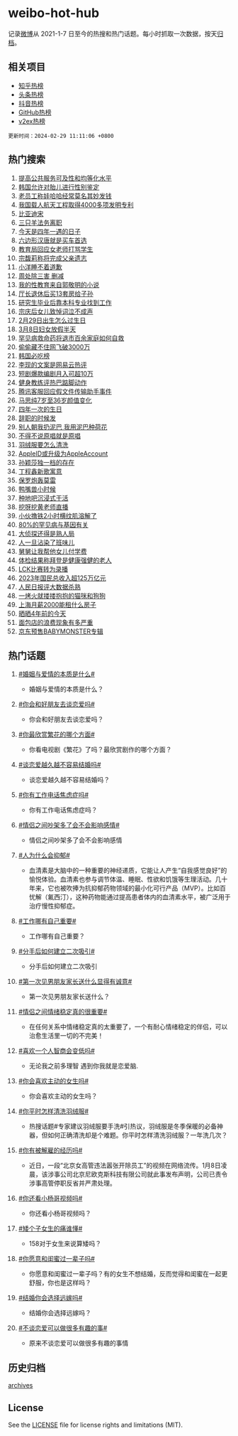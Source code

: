 # weibo-hot-hub

记录[微博](https://www.weibo.com)从 2021-1-7 日至今的热搜和热门话题。每小时抓取一次数据，按天[归档](archives)。

## 相关项目

- [知乎热榜](https://github.com/lonnyzhang423/zhihu-hot-hub)
- [头条热榜](https://github.com/lonnyzhang423/toutiao-hot-hub)
- [抖音热榜](https://github.com/lonnyzhang423/douyin-hot-hub)
- [GitHub热榜](https://github.com/lonnyzhang423/github-hot-hub)
- [v2ex热榜](https://github.com/lonnyzhang423/v2ex-hot-hub)


`更新时间：2024-02-29 11:11:06 +0800`

## 热门搜索

1. [提高公共服务可及性和均等化水平](https://m.weibo.cn/search?containerid=100103type%3D1%26t%3D10%26q%3D%23%E6%8F%90%E9%AB%98%E5%85%AC%E5%85%B1%E6%9C%8D%E5%8A%A1%E5%8F%AF%E5%8F%8A%E6%80%A7%E5%92%8C%E5%9D%87%E7%AD%89%E5%8C%96%E6%B0%B4%E5%B9%B3%23&stream_entry_id=51&isnewpage=1&extparam=seat%3D1%26pos%3D0%26cate%3D10103%26stream_entry_id%3D51%26dgr%3D0%26q%3D%2523%25E6%258F%2590%25E9%25AB%2598%25E5%2585%25AC%25E5%2585%25B1%25E6%259C%258D%25E5%258A%25A1%25E5%258F%25AF%25E5%258F%258A%25E6%2580%25A7%25E5%2592%258C%25E5%259D%2587%25E7%25AD%2589%25E5%258C%2596%25E6%25B0%25B4%25E5%25B9%25B3%2523%26c_type%3D51%26filter_type%3Drealtimehot%26display_time%3D1709176264%26pre_seqid%3D1709176264663032764167)
1. [韩国允许对胎儿进行性别鉴定](https://m.weibo.cn/search?containerid=100103type%3D1%26t%3D10%26q%3D%23%E9%9F%A9%E5%9B%BD%E5%85%81%E8%AE%B8%E5%AF%B9%E8%83%8E%E5%84%BF%E8%BF%9B%E8%A1%8C%E6%80%A7%E5%88%AB%E9%89%B4%E5%AE%9A%23&stream_entry_id=31&isnewpage=1&extparam=seat%3D1%26flag%3D2%26band_rank%3D1%26q%3D%2523%25E9%259F%25A9%25E5%259B%25BD%25E5%2585%2581%25E8%25AE%25B8%25E5%25AF%25B9%25E8%2583%258E%25E5%2584%25BF%25E8%25BF%259B%25E8%25A1%258C%25E6%2580%25A7%25E5%2588%25AB%25E9%2589%25B4%25E5%25AE%259A%2523%26c_type%3D31%26cate%3D5001%26stream_entry_id%3D31%26dgr%3D0%26pos%3D0%26lcate%3D5001%26filter_type%3Drealtimehot%26realpos%3D1%26display_time%3D1709176264%26pre_seqid%3D1709176264663032764167)
1. [老员工称娃哈哈经常莫名其妙发钱](https://m.weibo.cn/search?containerid=100103type%3D1%26t%3D10%26q%3D%23%E8%80%81%E5%91%98%E5%B7%A5%E7%A7%B0%E5%A8%83%E5%93%88%E5%93%88%E7%BB%8F%E5%B8%B8%E8%8E%AB%E5%90%8D%E5%85%B6%E5%A6%99%E5%8F%91%E9%92%B1%23&stream_entry_id=31&isnewpage=1&extparam=seat%3D1%26flag%3D1%26band_rank%3D2%26q%3D%2523%25E8%2580%2581%25E5%2591%2598%25E5%25B7%25A5%25E7%25A7%25B0%25E5%25A8%2583%25E5%2593%2588%25E5%2593%2588%25E7%25BB%258F%25E5%25B8%25B8%25E8%258E%25AB%25E5%2590%258D%25E5%2585%25B6%25E5%25A6%2599%25E5%258F%2591%25E9%2592%25B1%2523%26c_type%3D31%26cate%3D5001%26stream_entry_id%3D31%26dgr%3D0%26pos%3D1%26lcate%3D5001%26filter_type%3Drealtimehot%26realpos%3D2%26display_time%3D1709176264%26pre_seqid%3D1709176264663032764167)
1. [我国载人航天工程取得4000多项发明专利](https://m.weibo.cn/search?containerid=100103type%3D1%26t%3D10%26q%3D%23%E6%88%91%E5%9B%BD%E8%BD%BD%E4%BA%BA%E8%88%AA%E5%A4%A9%E5%B7%A5%E7%A8%8B%E5%8F%96%E5%BE%974000%E5%A4%9A%E9%A1%B9%E5%8F%91%E6%98%8E%E4%B8%93%E5%88%A9%23&stream_entry_id=31&isnewpage=1&extparam=seat%3D1%26flag%3D0%26band_rank%3D3%26q%3D%2523%25E6%2588%2591%25E5%259B%25BD%25E8%25BD%25BD%25E4%25BA%25BA%25E8%2588%25AA%25E5%25A4%25A9%25E5%25B7%25A5%25E7%25A8%258B%25E5%258F%2596%25E5%25BE%25974000%25E5%25A4%259A%25E9%25A1%25B9%25E5%258F%2591%25E6%2598%258E%25E4%25B8%2593%25E5%2588%25A9%2523%26c_type%3D31%26cate%3D5001%26stream_entry_id%3D31%26dgr%3D0%26pos%3D2%26lcate%3D5001%26filter_type%3Drealtimehot%26realpos%3D3%26display_time%3D1709176264%26pre_seqid%3D1709176264663032764167)
1. [比亚迪宋](https://m.weibo.cn/search?containerid=100103type%3D1%26t%3D10%26q%3D%E6%AF%94%E4%BA%9A%E8%BF%AA%E5%AE%8B&stream_entry_id=31&isnewpage=1&extparam=seat%3D1%26flag%3D1%26band_rank%3D4%26q%3D%25E6%25AF%2594%25E4%25BA%259A%25E8%25BF%25AA%25E5%25AE%258B%26c_type%3D31%26cate%3D5001%26stream_entry_id%3D31%26dgr%3D0%26pos%3D3%26lcate%3D5001%26filter_type%3Drealtimehot%26realpos%3D4%26display_time%3D1709176264%26pre_seqid%3D1709176264663032764167)
1. [三只羊法务离职](https://m.weibo.cn/search?containerid=100103type%3D1%26t%3D10%26q%3D%23%E4%B8%89%E5%8F%AA%E7%BE%8A%E6%B3%95%E5%8A%A1%E7%A6%BB%E8%81%8C%23&stream_entry_id=31&isnewpage=1&extparam=seat%3D1%26flag%3D2%26band_rank%3D5%26q%3D%2523%25E4%25B8%2589%25E5%258F%25AA%25E7%25BE%258A%25E6%25B3%2595%25E5%258A%25A1%25E7%25A6%25BB%25E8%2581%258C%2523%26c_type%3D31%26cate%3D5001%26stream_entry_id%3D31%26dgr%3D0%26pos%3D4%26lcate%3D5001%26filter_type%3Drealtimehot%26realpos%3D5%26display_time%3D1709176264%26pre_seqid%3D1709176264663032764167)
1. [今天是四年一遇的日子](https://m.weibo.cn/search?containerid=100103type%3D1%26t%3D10%26q%3D%23%E4%BB%8A%E5%A4%A9%E6%98%AF%E5%9B%9B%E5%B9%B4%E4%B8%80%E9%81%87%E7%9A%84%E6%97%A5%E5%AD%90%23&stream_entry_id=31&isnewpage=1&extparam=seat%3D1%26flag%3D16%26band_rank%3D6%26q%3D%2523%25E4%25BB%258A%25E5%25A4%25A9%25E6%2598%25AF%25E5%259B%259B%25E5%25B9%25B4%25E4%25B8%2580%25E9%2581%2587%25E7%259A%2584%25E6%2597%25A5%25E5%25AD%2590%2523%26c_type%3D31%26cate%3D5001%26stream_entry_id%3D31%26dgr%3D0%26pos%3D5%26lcate%3D5001%26filter_type%3Drealtimehot%26realpos%3D6%26display_time%3D1709176264%26pre_seqid%3D1709176264663032764167)
1. [六边形汉唐就是买车首选](https://m.weibo.cn/search?containerid=100103type%3D1%26t%3D10%26q%3D%23%E5%85%AD%E8%BE%B9%E5%BD%A2%E6%B1%89%E5%94%90%E5%B0%B1%E6%98%AF%E4%B9%B0%E8%BD%A6%E9%A6%96%E9%80%89%23&stream_entry_id=31&isnewpage=1&extparam=seat%3D1%26pos%3D6%26band_rank%3D7%26q%3D%2523%25E5%2585%25AD%25E8%25BE%25B9%25E5%25BD%25A2%25E6%25B1%2589%25E5%2594%2590%25E5%25B0%25B1%25E6%2598%25AF%25E4%25B9%25B0%25E8%25BD%25A6%25E9%25A6%2596%25E9%2580%2589%2523%26c_type%3D31%26dgr%3D0%26adid%3D224222%26cate%3D5001%26stream_entry_id%3D31%26topic_ad%3D1%26lcate%3D5001%26filter_type%3Drealtimehot%26is_ad_pos%3D1%26display_time%3D1709176264%26pre_seqid%3D1709176264663032764167)
1. [教育局回应女老师打骂学生](https://m.weibo.cn/search?containerid=100103type%3D1%26t%3D10%26q%3D%23%E6%95%99%E8%82%B2%E5%B1%80%E5%9B%9E%E5%BA%94%E5%A5%B3%E8%80%81%E5%B8%88%E6%89%93%E9%AA%82%E5%AD%A6%E7%94%9F%23&stream_entry_id=31&isnewpage=1&extparam=seat%3D1%26flag%3D16%26band_rank%3D7%26q%3D%2523%25E6%2595%2599%25E8%2582%25B2%25E5%25B1%2580%25E5%259B%259E%25E5%25BA%2594%25E5%25A5%25B3%25E8%2580%2581%25E5%25B8%2588%25E6%2589%2593%25E9%25AA%2582%25E5%25AD%25A6%25E7%2594%259F%2523%26c_type%3D31%26cate%3D5001%26stream_entry_id%3D31%26dgr%3D0%26pos%3D7%26lcate%3D5001%26filter_type%3Drealtimehot%26realpos%3D7%26display_time%3D1709176264%26pre_seqid%3D1709176264663032764167)
1. [宗馥莉称将完成父亲遗志](https://m.weibo.cn/search?containerid=100103type%3D1%26t%3D10%26q%3D%23%E5%AE%97%E9%A6%A5%E8%8E%89%E7%A7%B0%E5%B0%86%E5%AE%8C%E6%88%90%E7%88%B6%E4%BA%B2%E9%81%97%E5%BF%97%23&stream_entry_id=31&isnewpage=1&extparam=seat%3D1%26flag%3D1%26band_rank%3D8%26q%3D%2523%25E5%25AE%2597%25E9%25A6%25A5%25E8%258E%2589%25E7%25A7%25B0%25E5%25B0%2586%25E5%25AE%258C%25E6%2588%2590%25E7%2588%25B6%25E4%25BA%25B2%25E9%2581%2597%25E5%25BF%2597%2523%26c_type%3D31%26cate%3D5001%26stream_entry_id%3D31%26dgr%3D0%26pos%3D8%26lcate%3D5001%26filter_type%3Drealtimehot%26realpos%3D8%26display_time%3D1709176264%26pre_seqid%3D1709176264663032764167)
1. [小洋睡不着道歉](https://m.weibo.cn/search?containerid=100103type%3D1%26t%3D10%26q%3D%23%E5%B0%8F%E6%B4%8B%E7%9D%A1%E4%B8%8D%E7%9D%80%E9%81%93%E6%AD%89%23&stream_entry_id=31&isnewpage=1&extparam=seat%3D1%26flag%3D2%26band_rank%3D9%26q%3D%2523%25E5%25B0%258F%25E6%25B4%258B%25E7%259D%25A1%25E4%25B8%258D%25E7%259D%2580%25E9%2581%2593%25E6%25AD%2589%2523%26c_type%3D31%26cate%3D5001%26stream_entry_id%3D31%26dgr%3D0%26pos%3D9%26lcate%3D5001%26filter_type%3Drealtimehot%26realpos%3D9%26display_time%3D1709176264%26pre_seqid%3D1709176264663032764167)
1. [周处除三害 删减](https://m.weibo.cn/search?containerid=100103type%3D1%26t%3D10%26q%3D%E5%91%A8%E5%A4%84%E9%99%A4%E4%B8%89%E5%AE%B3+%E5%88%A0%E5%87%8F&stream_entry_id=31&isnewpage=1&extparam=seat%3D1%26flag%3D1%26band_rank%3D10%26q%3D%25E5%2591%25A8%25E5%25A4%2584%25E9%2599%25A4%25E4%25B8%2589%25E5%25AE%25B3%2520%25E5%2588%25A0%25E5%2587%258F%26c_type%3D31%26cate%3D5001%26stream_entry_id%3D31%26dgr%3D0%26pos%3D10%26lcate%3D5001%26filter_type%3Drealtimehot%26realpos%3D10%26display_time%3D1709176264%26pre_seqid%3D1709176264663032764167)
1. [我的性教育来自郭敬明的小说](https://m.weibo.cn/search?containerid=100103type%3D1%26t%3D10%26q%3D%23%E6%88%91%E7%9A%84%E6%80%A7%E6%95%99%E8%82%B2%E6%9D%A5%E8%87%AA%E9%83%AD%E6%95%AC%E6%98%8E%E7%9A%84%E5%B0%8F%E8%AF%B4%23&stream_entry_id=31&isnewpage=1&extparam=seat%3D1%26flag%3D2%26band_rank%3D11%26q%3D%2523%25E6%2588%2591%25E7%259A%2584%25E6%2580%25A7%25E6%2595%2599%25E8%2582%25B2%25E6%259D%25A5%25E8%2587%25AA%25E9%2583%25AD%25E6%2595%25AC%25E6%2598%258E%25E7%259A%2584%25E5%25B0%258F%25E8%25AF%25B4%2523%26c_type%3D31%26cate%3D5001%26stream_entry_id%3D31%26dgr%3D0%26pos%3D11%26lcate%3D5001%26filter_type%3Drealtimehot%26realpos%3D11%26display_time%3D1709176264%26pre_seqid%3D1709176264663032764167)
1. [厅长退休后买13套房给子孙](https://m.weibo.cn/search?containerid=100103type%3D1%26t%3D10%26q%3D%23%E5%8E%85%E9%95%BF%E9%80%80%E4%BC%91%E5%90%8E%E4%B9%B013%E5%A5%97%E6%88%BF%E7%BB%99%E5%AD%90%E5%AD%99%23&stream_entry_id=31&isnewpage=1&extparam=seat%3D1%26flag%3D0%26band_rank%3D12%26q%3D%2523%25E5%258E%2585%25E9%2595%25BF%25E9%2580%2580%25E4%25BC%2591%25E5%2590%258E%25E4%25B9%25B013%25E5%25A5%2597%25E6%2588%25BF%25E7%25BB%2599%25E5%25AD%2590%25E5%25AD%2599%2523%26c_type%3D31%26cate%3D5001%26stream_entry_id%3D31%26dgr%3D0%26pos%3D12%26lcate%3D5001%26filter_type%3Drealtimehot%26realpos%3D12%26display_time%3D1709176264%26pre_seqid%3D1709176264663032764167)
1. [研究生毕业后靠本科专业找到工作](https://m.weibo.cn/search?containerid=100103type%3D1%26t%3D10%26q%3D%23%E7%A0%94%E7%A9%B6%E7%94%9F%E6%AF%95%E4%B8%9A%E5%90%8E%E9%9D%A0%E6%9C%AC%E7%A7%91%E4%B8%93%E4%B8%9A%E6%89%BE%E5%88%B0%E5%B7%A5%E4%BD%9C%23&stream_entry_id=31&isnewpage=1&extparam=seat%3D1%26flag%3D0%26band_rank%3D13%26q%3D%2523%25E7%25A0%2594%25E7%25A9%25B6%25E7%2594%259F%25E6%25AF%2595%25E4%25B8%259A%25E5%2590%258E%25E9%259D%25A0%25E6%259C%25AC%25E7%25A7%2591%25E4%25B8%2593%25E4%25B8%259A%25E6%2589%25BE%25E5%2588%25B0%25E5%25B7%25A5%25E4%25BD%259C%2523%26c_type%3D31%26cate%3D5001%26stream_entry_id%3D31%26dgr%3D0%26pos%3D13%26lcate%3D5001%26filter_type%3Drealtimehot%26realpos%3D13%26display_time%3D1709176264%26pre_seqid%3D1709176264663032764167)
1. [宗庆后女儿致悼词泣不成声](https://m.weibo.cn/search?containerid=100103type%3D1%26t%3D10%26q%3D%23%E5%AE%97%E5%BA%86%E5%90%8E%E5%A5%B3%E5%84%BF%E8%87%B4%E6%82%BC%E8%AF%8D%E6%B3%A3%E4%B8%8D%E6%88%90%E5%A3%B0%23&stream_entry_id=31&isnewpage=1&extparam=seat%3D1%26flag%3D1%26band_rank%3D14%26q%3D%2523%25E5%25AE%2597%25E5%25BA%2586%25E5%2590%258E%25E5%25A5%25B3%25E5%2584%25BF%25E8%2587%25B4%25E6%2582%25BC%25E8%25AF%258D%25E6%25B3%25A3%25E4%25B8%258D%25E6%2588%2590%25E5%25A3%25B0%2523%26c_type%3D31%26cate%3D5001%26stream_entry_id%3D31%26dgr%3D0%26pos%3D14%26lcate%3D5001%26filter_type%3Drealtimehot%26realpos%3D14%26display_time%3D1709176264%26pre_seqid%3D1709176264663032764167)
1. [2月29日出生怎么过生日](https://m.weibo.cn/search?containerid=100103type%3D1%26t%3D10%26q%3D%232%E6%9C%8829%E6%97%A5%E5%87%BA%E7%94%9F%E6%80%8E%E4%B9%88%E8%BF%87%E7%94%9F%E6%97%A5%23&stream_entry_id=31&isnewpage=1&extparam=seat%3D1%26flag%3D1%26band_rank%3D15%26q%3D%25232%25E6%259C%258829%25E6%2597%25A5%25E5%2587%25BA%25E7%2594%259F%25E6%2580%258E%25E4%25B9%2588%25E8%25BF%2587%25E7%2594%259F%25E6%2597%25A5%2523%26c_type%3D31%26cate%3D5001%26stream_entry_id%3D31%26dgr%3D0%26pos%3D15%26lcate%3D5001%26filter_type%3Drealtimehot%26realpos%3D15%26display_time%3D1709176264%26pre_seqid%3D1709176264663032764167)
1. [3月8日妇女放假半天](https://m.weibo.cn/search?containerid=100103type%3D1%26t%3D10%26q%3D%233%E6%9C%888%E6%97%A5%E5%A6%87%E5%A5%B3%E6%94%BE%E5%81%87%E5%8D%8A%E5%A4%A9%23&stream_entry_id=31&isnewpage=1&extparam=seat%3D1%26flag%3D1%26band_rank%3D16%26q%3D%25233%25E6%259C%25888%25E6%2597%25A5%25E5%25A6%2587%25E5%25A5%25B3%25E6%2594%25BE%25E5%2581%2587%25E5%258D%258A%25E5%25A4%25A9%2523%26c_type%3D31%26cate%3D5001%26stream_entry_id%3D31%26dgr%3D0%26pos%3D16%26lcate%3D5001%26filter_type%3Drealtimehot%26realpos%3D16%26display_time%3D1709176264%26pre_seqid%3D1709176264663032764167)
1. [罕见病救命药将退市百余家庭如何自救](https://m.weibo.cn/search?containerid=100103type%3D1%26t%3D10%26q%3D%23%E7%BD%95%E8%A7%81%E7%97%85%E6%95%91%E5%91%BD%E8%8D%AF%E5%B0%86%E9%80%80%E5%B8%82%E7%99%BE%E4%BD%99%E5%AE%B6%E5%BA%AD%E5%A6%82%E4%BD%95%E8%87%AA%E6%95%91%23&stream_entry_id=31&isnewpage=1&extparam=seat%3D1%26flag%3D1%26band_rank%3D17%26q%3D%2523%25E7%25BD%2595%25E8%25A7%2581%25E7%2597%2585%25E6%2595%2591%25E5%2591%25BD%25E8%258D%25AF%25E5%25B0%2586%25E9%2580%2580%25E5%25B8%2582%25E7%2599%25BE%25E4%25BD%2599%25E5%25AE%25B6%25E5%25BA%25AD%25E5%25A6%2582%25E4%25BD%2595%25E8%2587%25AA%25E6%2595%2591%2523%26c_type%3D31%26cate%3D5001%26stream_entry_id%3D31%26dgr%3D0%26pos%3D17%26lcate%3D5001%26filter_type%3Drealtimehot%26realpos%3D17%26display_time%3D1709176264%26pre_seqid%3D1709176264663032764167)
1. [偷偷藏不住网飞破3000万](https://m.weibo.cn/search?containerid=100103type%3D1%26t%3D10%26q%3D%23%E5%81%B7%E5%81%B7%E8%97%8F%E4%B8%8D%E4%BD%8F%E7%BD%91%E9%A3%9E%E7%A0%B43000%E4%B8%87%23&stream_entry_id=31&isnewpage=1&extparam=seat%3D1%26flag%3D0%26band_rank%3D18%26q%3D%2523%25E5%2581%25B7%25E5%2581%25B7%25E8%2597%258F%25E4%25B8%258D%25E4%25BD%258F%25E7%25BD%2591%25E9%25A3%259E%25E7%25A0%25B43000%25E4%25B8%2587%2523%26c_type%3D31%26cate%3D5001%26stream_entry_id%3D31%26dgr%3D0%26pos%3D18%26lcate%3D5001%26filter_type%3Drealtimehot%26realpos%3D18%26display_time%3D1709176264%26pre_seqid%3D1709176264663032764167)
1. [韩国必吃榜](https://m.weibo.cn/search?containerid=100103type%3D1%26t%3D10%26q%3D%E9%9F%A9%E5%9B%BD%E5%BF%85%E5%90%83%E6%A6%9C&stream_entry_id=31&isnewpage=1&extparam=seat%3D1%26flag%3D1%26band_rank%3D19%26q%3D%25E9%259F%25A9%25E5%259B%25BD%25E5%25BF%2585%25E5%2590%2583%25E6%25A6%259C%26c_type%3D31%26cate%3D5001%26stream_entry_id%3D31%26dgr%3D0%26pos%3D19%26lcate%3D5001%26filter_type%3Drealtimehot%26realpos%3D19%26display_time%3D1709176264%26pre_seqid%3D1709176264663032764167)
1. [李现的文案是网易云热评](https://m.weibo.cn/search?containerid=100103type%3D1%26t%3D10%26q%3D%23%E6%9D%8E%E7%8E%B0%E7%9A%84%E6%96%87%E6%A1%88%E6%98%AF%E7%BD%91%E6%98%93%E4%BA%91%E7%83%AD%E8%AF%84%23&stream_entry_id=31&isnewpage=1&extparam=seat%3D1%26flag%3D1%26band_rank%3D20%26q%3D%2523%25E6%259D%258E%25E7%258E%25B0%25E7%259A%2584%25E6%2596%2587%25E6%25A1%2588%25E6%2598%25AF%25E7%25BD%2591%25E6%2598%2593%25E4%25BA%2591%25E7%2583%25AD%25E8%25AF%2584%2523%26c_type%3D31%26cate%3D5001%26stream_entry_id%3D31%26dgr%3D0%26pos%3D20%26lcate%3D5001%26filter_type%3Drealtimehot%26realpos%3D20%26display_time%3D1709176264%26pre_seqid%3D1709176264663032764167)
1. [短剧爆款编剧月入可超10万](https://m.weibo.cn/search?containerid=100103type%3D1%26t%3D10%26q%3D%23%E7%9F%AD%E5%89%A7%E7%88%86%E6%AC%BE%E7%BC%96%E5%89%A7%E6%9C%88%E5%85%A5%E5%8F%AF%E8%B6%8510%E4%B8%87%23&stream_entry_id=31&isnewpage=1&extparam=seat%3D1%26flag%3D1%26band_rank%3D21%26q%3D%2523%25E7%259F%25AD%25E5%2589%25A7%25E7%2588%2586%25E6%25AC%25BE%25E7%25BC%2596%25E5%2589%25A7%25E6%259C%2588%25E5%2585%25A5%25E5%258F%25AF%25E8%25B6%258510%25E4%25B8%2587%2523%26c_type%3D31%26cate%3D5001%26stream_entry_id%3D31%26dgr%3D0%26pos%3D21%26lcate%3D5001%26filter_type%3Drealtimehot%26realpos%3D21%26display_time%3D1709176264%26pre_seqid%3D1709176264663032764167)
1. [健身教练评热巴踮脚动作](https://m.weibo.cn/search?containerid=100103type%3D1%26t%3D10%26q%3D%E5%81%A5%E8%BA%AB%E6%95%99%E7%BB%83%E8%AF%84%E7%83%AD%E5%B7%B4%E8%B8%AE%E8%84%9A%E5%8A%A8%E4%BD%9C&stream_entry_id=31&isnewpage=1&extparam=seat%3D1%26flag%3D0%26band_rank%3D22%26q%3D%25E5%2581%25A5%25E8%25BA%25AB%25E6%2595%2599%25E7%25BB%2583%25E8%25AF%2584%25E7%2583%25AD%25E5%25B7%25B4%25E8%25B8%25AE%25E8%2584%259A%25E5%258A%25A8%25E4%25BD%259C%26c_type%3D31%26cate%3D5001%26stream_entry_id%3D31%26dgr%3D0%26pos%3D22%26lcate%3D5001%26filter_type%3Drealtimehot%26realpos%3D22%26display_time%3D1709176264%26pre_seqid%3D1709176264663032764167)
1. [腾讯客服回应假文件传输助手事件](https://m.weibo.cn/search?containerid=100103type%3D1%26t%3D10%26q%3D%23%E8%85%BE%E8%AE%AF%E5%AE%A2%E6%9C%8D%E5%9B%9E%E5%BA%94%E5%81%87%E6%96%87%E4%BB%B6%E4%BC%A0%E8%BE%93%E5%8A%A9%E6%89%8B%E4%BA%8B%E4%BB%B6%23&stream_entry_id=31&isnewpage=1&extparam=seat%3D1%26flag%3D1%26band_rank%3D23%26q%3D%2523%25E8%2585%25BE%25E8%25AE%25AF%25E5%25AE%25A2%25E6%259C%258D%25E5%259B%259E%25E5%25BA%2594%25E5%2581%2587%25E6%2596%2587%25E4%25BB%25B6%25E4%25BC%25A0%25E8%25BE%2593%25E5%258A%25A9%25E6%2589%258B%25E4%25BA%258B%25E4%25BB%25B6%2523%26c_type%3D31%26cate%3D5001%26stream_entry_id%3D31%26dgr%3D0%26pos%3D23%26lcate%3D5001%26filter_type%3Drealtimehot%26realpos%3D23%26display_time%3D1709176264%26pre_seqid%3D1709176264663032764167)
1. [马思纯7岁至36岁颜值变化](https://m.weibo.cn/search?containerid=100103type%3D1%26t%3D10%26q%3D%23%E9%A9%AC%E6%80%9D%E7%BA%AF7%E5%B2%81%E8%87%B336%E5%B2%81%E9%A2%9C%E5%80%BC%E5%8F%98%E5%8C%96%23&stream_entry_id=31&isnewpage=1&extparam=seat%3D1%26flag%3D1%26band_rank%3D24%26q%3D%2523%25E9%25A9%25AC%25E6%2580%259D%25E7%25BA%25AF7%25E5%25B2%2581%25E8%2587%25B336%25E5%25B2%2581%25E9%25A2%259C%25E5%2580%25BC%25E5%258F%2598%25E5%258C%2596%2523%26c_type%3D31%26cate%3D5001%26stream_entry_id%3D31%26dgr%3D0%26pos%3D24%26lcate%3D5001%26filter_type%3Drealtimehot%26realpos%3D24%26display_time%3D1709176264%26pre_seqid%3D1709176264663032764167)
1. [四年一次的生日](https://m.weibo.cn/search?containerid=100103type%3D1%26t%3D10%26q%3D%23%E5%9B%9B%E5%B9%B4%E4%B8%80%E6%AC%A1%E7%9A%84%E7%94%9F%E6%97%A5%23&stream_entry_id=31&isnewpage=1&extparam=seat%3D1%26flag%3D0%26band_rank%3D25%26q%3D%2523%25E5%259B%259B%25E5%25B9%25B4%25E4%25B8%2580%25E6%25AC%25A1%25E7%259A%2584%25E7%2594%259F%25E6%2597%25A5%2523%26c_type%3D31%26cate%3D5001%26stream_entry_id%3D31%26dgr%3D0%26pos%3D25%26lcate%3D5001%26filter_type%3Drealtimehot%26realpos%3D25%26display_time%3D1709176264%26pre_seqid%3D1709176264663032764167)
1. [辞职的时候发](https://m.weibo.cn/search?containerid=100103type%3D1%26t%3D10%26q%3D%E8%BE%9E%E8%81%8C%E7%9A%84%E6%97%B6%E5%80%99%E5%8F%91&stream_entry_id=31&isnewpage=1&extparam=seat%3D1%26flag%3D1%26band_rank%3D26%26q%3D%25E8%25BE%259E%25E8%2581%258C%25E7%259A%2584%25E6%2597%25B6%25E5%2580%2599%25E5%258F%2591%26c_type%3D31%26cate%3D5001%26stream_entry_id%3D31%26dgr%3D0%26pos%3D26%26lcate%3D5001%26filter_type%3Drealtimehot%26realpos%3D26%26display_time%3D1709176264%26pre_seqid%3D1709176264663032764167)
1. [别人朝我扔泥巴 我用泥巴种荷花](https://m.weibo.cn/search?containerid=100103type%3D1%26t%3D10%26q%3D%E5%88%AB%E4%BA%BA%E6%9C%9D%E6%88%91%E6%89%94%E6%B3%A5%E5%B7%B4+%E6%88%91%E7%94%A8%E6%B3%A5%E5%B7%B4%E7%A7%8D%E8%8D%B7%E8%8A%B1&stream_entry_id=31&isnewpage=1&extparam=seat%3D1%26flag%3D1%26band_rank%3D27%26q%3D%25E5%2588%25AB%25E4%25BA%25BA%25E6%259C%259D%25E6%2588%2591%25E6%2589%2594%25E6%25B3%25A5%25E5%25B7%25B4%2520%25E6%2588%2591%25E7%2594%25A8%25E6%25B3%25A5%25E5%25B7%25B4%25E7%25A7%258D%25E8%258D%25B7%25E8%258A%25B1%26c_type%3D31%26cate%3D5001%26stream_entry_id%3D31%26dgr%3D0%26pos%3D27%26lcate%3D5001%26filter_type%3Drealtimehot%26realpos%3D27%26display_time%3D1709176264%26pre_seqid%3D1709176264663032764167)
1. [不得不说原唱就是原唱](https://m.weibo.cn/search?containerid=100103type%3D1%26t%3D10%26q%3D%E4%B8%8D%E5%BE%97%E4%B8%8D%E8%AF%B4%E5%8E%9F%E5%94%B1%E5%B0%B1%E6%98%AF%E5%8E%9F%E5%94%B1&stream_entry_id=31&isnewpage=1&extparam=seat%3D1%26flag%3D0%26band_rank%3D28%26q%3D%25E4%25B8%258D%25E5%25BE%2597%25E4%25B8%258D%25E8%25AF%25B4%25E5%258E%259F%25E5%2594%25B1%25E5%25B0%25B1%25E6%2598%25AF%25E5%258E%259F%25E5%2594%25B1%26c_type%3D31%26cate%3D5001%26stream_entry_id%3D31%26dgr%3D0%26pos%3D28%26lcate%3D5001%26filter_type%3Drealtimehot%26realpos%3D28%26display_time%3D1709176264%26pre_seqid%3D1709176264663032764167)
1. [羽绒服要怎么清洗](https://m.weibo.cn/search?containerid=100103type%3D1%26t%3D10%26q%3D%23%E7%BE%BD%E7%BB%92%E6%9C%8D%E8%A6%81%E6%80%8E%E4%B9%88%E6%B8%85%E6%B4%97%23&stream_entry_id=31&isnewpage=1&extparam=seat%3D1%26flag%3D1%26band_rank%3D29%26q%3D%2523%25E7%25BE%25BD%25E7%25BB%2592%25E6%259C%258D%25E8%25A6%2581%25E6%2580%258E%25E4%25B9%2588%25E6%25B8%2585%25E6%25B4%2597%2523%26c_type%3D31%26cate%3D5001%26stream_entry_id%3D31%26dgr%3D0%26pos%3D29%26lcate%3D5001%26filter_type%3Drealtimehot%26realpos%3D29%26display_time%3D1709176264%26pre_seqid%3D1709176264663032764167)
1. [AppleID或升级为AppleAccount](https://m.weibo.cn/search?containerid=100103type%3D1%26t%3D10%26q%3D%23AppleID%E6%88%96%E5%8D%87%E7%BA%A7%E4%B8%BAAppleAccount%23&stream_entry_id=31&isnewpage=1&extparam=seat%3D1%26flag%3D0%26band_rank%3D30%26q%3D%2523AppleID%25E6%2588%2596%25E5%258D%2587%25E7%25BA%25A7%25E4%25B8%25BAAppleAccount%2523%26c_type%3D31%26cate%3D5001%26stream_entry_id%3D31%26dgr%3D0%26pos%3D30%26lcate%3D5001%26filter_type%3Drealtimehot%26realpos%3D30%26display_time%3D1709176264%26pre_seqid%3D1709176264663032764167)
1. [孙颖莎独一档的存在](https://m.weibo.cn/search?containerid=100103type%3D1%26t%3D10%26q%3D%23%E5%AD%99%E9%A2%96%E8%8E%8E%E7%8B%AC%E4%B8%80%E6%A1%A3%E7%9A%84%E5%AD%98%E5%9C%A8%23&stream_entry_id=31&isnewpage=1&extparam=seat%3D1%26flag%3D1%26band_rank%3D31%26q%3D%2523%25E5%25AD%2599%25E9%25A2%2596%25E8%258E%258E%25E7%258B%25AC%25E4%25B8%2580%25E6%25A1%25A3%25E7%259A%2584%25E5%25AD%2598%25E5%259C%25A8%2523%26c_type%3D31%26cate%3D5001%26stream_entry_id%3D31%26dgr%3D0%26pos%3D31%26lcate%3D5001%26filter_type%3Drealtimehot%26realpos%3D31%26display_time%3D1709176264%26pre_seqid%3D1709176264663032764167)
1. [丁程鑫新歌寓意](https://m.weibo.cn/search?containerid=100103type%3D1%26t%3D10%26q%3D%23%E4%B8%81%E7%A8%8B%E9%91%AB%E6%96%B0%E6%AD%8C%E5%AF%93%E6%84%8F%23&stream_entry_id=31&isnewpage=1&extparam=seat%3D1%26flag%3D1%26band_rank%3D32%26q%3D%2523%25E4%25B8%2581%25E7%25A8%258B%25E9%2591%25AB%25E6%2596%25B0%25E6%25AD%258C%25E5%25AF%2593%25E6%2584%258F%2523%26c_type%3D31%26cate%3D5001%26stream_entry_id%3D31%26dgr%3D0%26pos%3D32%26lcate%3D5001%26filter_type%3Drealtimehot%26realpos%3D32%26display_time%3D1709176264%26pre_seqid%3D1709176264663032764167)
1. [保罗炮轰莫雷](https://m.weibo.cn/search?containerid=100103type%3D1%26t%3D10%26q%3D%23%E4%BF%9D%E7%BD%97%E7%82%AE%E8%BD%B0%E8%8E%AB%E9%9B%B7%23&stream_entry_id=31&isnewpage=1&extparam=seat%3D1%26flag%3D1%26band_rank%3D33%26q%3D%2523%25E4%25BF%259D%25E7%25BD%2597%25E7%2582%25AE%25E8%25BD%25B0%25E8%258E%25AB%25E9%259B%25B7%2523%26c_type%3D31%26cate%3D5001%26stream_entry_id%3D31%26dgr%3D0%26pos%3D33%26lcate%3D5001%26filter_type%3Drealtimehot%26realpos%3D33%26display_time%3D1709176264%26pre_seqid%3D1709176264663032764167)
1. [鸭嘴兽小时候](https://m.weibo.cn/search?containerid=100103type%3D1%26t%3D10%26q%3D%E9%B8%AD%E5%98%B4%E5%85%BD%E5%B0%8F%E6%97%B6%E5%80%99&stream_entry_id=31&isnewpage=1&extparam=seat%3D1%26flag%3D1%26band_rank%3D34%26q%3D%25E9%25B8%25AD%25E5%2598%25B4%25E5%2585%25BD%25E5%25B0%258F%25E6%2597%25B6%25E5%2580%2599%26c_type%3D31%26cate%3D5001%26stream_entry_id%3D31%26dgr%3D0%26pos%3D34%26lcate%3D5001%26filter_type%3Drealtimehot%26realpos%3D34%26display_time%3D1709176264%26pre_seqid%3D1709176264663032764167)
1. [种地吧沉浸式干活](https://m.weibo.cn/search?containerid=100103type%3D1%26t%3D10%26q%3D%23%E7%A7%8D%E5%9C%B0%E5%90%A7%E6%B2%89%E6%B5%B8%E5%BC%8F%E5%B9%B2%E6%B4%BB%23&stream_entry_id=31&isnewpage=1&extparam=seat%3D1%26flag%3D1%26band_rank%3D35%26q%3D%2523%25E7%25A7%258D%25E5%259C%25B0%25E5%2590%25A7%25E6%25B2%2589%25E6%25B5%25B8%25E5%25BC%258F%25E5%25B9%25B2%25E6%25B4%25BB%2523%26c_type%3D31%26cate%3D5001%26stream_entry_id%3D31%26dgr%3D0%26pos%3D35%26lcate%3D5001%26filter_type%3Drealtimehot%26realpos%3D35%26display_time%3D1709176264%26pre_seqid%3D1709176264663032764167)
1. [挖呀挖黄老师直播](https://m.weibo.cn/search?containerid=100103type%3D1%26t%3D10%26q%3D%23%E6%8C%96%E5%91%80%E6%8C%96%E9%BB%84%E8%80%81%E5%B8%88%E7%9B%B4%E6%92%AD%23&stream_entry_id=31&isnewpage=1&extparam=seat%3D1%26flag%3D0%26band_rank%3D36%26q%3D%2523%25E6%258C%2596%25E5%2591%2580%25E6%258C%2596%25E9%25BB%2584%25E8%2580%2581%25E5%25B8%2588%25E7%259B%25B4%25E6%2592%25AD%2523%26c_type%3D31%26cate%3D5001%26stream_entry_id%3D31%26dgr%3D0%26pos%3D36%26lcate%3D5001%26filter_type%3Drealtimehot%26realpos%3D36%26display_time%3D1709176264%26pre_seqid%3D1709176264663032764167)
1. [小伙撸铁2小时横纹肌溶解了](https://m.weibo.cn/search?containerid=100103type%3D1%26t%3D10%26q%3D%23%E5%B0%8F%E4%BC%99%E6%92%B8%E9%93%812%E5%B0%8F%E6%97%B6%E6%A8%AA%E7%BA%B9%E8%82%8C%E6%BA%B6%E8%A7%A3%E4%BA%86%23&stream_entry_id=31&isnewpage=1&extparam=seat%3D1%26flag%3D0%26band_rank%3D37%26q%3D%2523%25E5%25B0%258F%25E4%25BC%2599%25E6%2592%25B8%25E9%2593%25812%25E5%25B0%258F%25E6%2597%25B6%25E6%25A8%25AA%25E7%25BA%25B9%25E8%2582%258C%25E6%25BA%25B6%25E8%25A7%25A3%25E4%25BA%2586%2523%26c_type%3D31%26cate%3D5001%26stream_entry_id%3D31%26dgr%3D0%26pos%3D37%26lcate%3D5001%26filter_type%3Drealtimehot%26realpos%3D37%26display_time%3D1709176264%26pre_seqid%3D1709176264663032764167)
1. [80%的罕见病与基因有关](https://m.weibo.cn/search?containerid=100103type%3D1%26t%3D10%26q%3D%2380%25%E7%9A%84%E7%BD%95%E8%A7%81%E7%97%85%E4%B8%8E%E5%9F%BA%E5%9B%A0%E6%9C%89%E5%85%B3%23&stream_entry_id=31&isnewpage=1&extparam=seat%3D1%26flag%3D1%26band_rank%3D38%26q%3D%252380%2525%25E7%259A%2584%25E7%25BD%2595%25E8%25A7%2581%25E7%2597%2585%25E4%25B8%258E%25E5%259F%25BA%25E5%259B%25A0%25E6%259C%2589%25E5%2585%25B3%2523%26c_type%3D31%26cate%3D5001%26stream_entry_id%3D31%26dgr%3D0%26pos%3D38%26lcate%3D5001%26filter_type%3Drealtimehot%26realpos%3D38%26display_time%3D1709176264%26pre_seqid%3D1709176264663032764167)
1. [大侦探还得是熟人局](https://m.weibo.cn/search?containerid=100103type%3D1%26t%3D10%26q%3D%E5%A4%A7%E4%BE%A6%E6%8E%A2%E8%BF%98%E5%BE%97%E6%98%AF%E7%86%9F%E4%BA%BA%E5%B1%80&stream_entry_id=31&isnewpage=1&extparam=seat%3D1%26flag%3D1%26band_rank%3D39%26q%3D%25E5%25A4%25A7%25E4%25BE%25A6%25E6%258E%25A2%25E8%25BF%2598%25E5%25BE%2597%25E6%2598%25AF%25E7%2586%259F%25E4%25BA%25BA%25E5%25B1%2580%26c_type%3D31%26cate%3D5001%26stream_entry_id%3D31%26dgr%3D0%26pos%3D39%26lcate%3D5001%26filter_type%3Drealtimehot%26realpos%3D39%26display_time%3D1709176264%26pre_seqid%3D1709176264663032764167)
1. [人一旦沾染了班味儿](https://m.weibo.cn/search?containerid=100103type%3D1%26t%3D10%26q%3D%E4%BA%BA%E4%B8%80%E6%97%A6%E6%B2%BE%E6%9F%93%E4%BA%86%E7%8F%AD%E5%91%B3%E5%84%BF&stream_entry_id=31&isnewpage=1&extparam=seat%3D1%26flag%3D1%26band_rank%3D40%26q%3D%25E4%25BA%25BA%25E4%25B8%2580%25E6%2597%25A6%25E6%25B2%25BE%25E6%259F%2593%25E4%25BA%2586%25E7%258F%25AD%25E5%2591%25B3%25E5%2584%25BF%26c_type%3D31%26cate%3D5001%26stream_entry_id%3D31%26dgr%3D0%26pos%3D40%26lcate%3D5001%26filter_type%3Drealtimehot%26realpos%3D40%26display_time%3D1709176264%26pre_seqid%3D1709176264663032764167)
1. [舅舅让我帮他女儿付学费](https://m.weibo.cn/search?containerid=100103type%3D1%26t%3D10%26q%3D%23%E8%88%85%E8%88%85%E8%AE%A9%E6%88%91%E5%B8%AE%E4%BB%96%E5%A5%B3%E5%84%BF%E4%BB%98%E5%AD%A6%E8%B4%B9%23&stream_entry_id=31&isnewpage=1&extparam=seat%3D1%26flag%3D0%26band_rank%3D41%26q%3D%2523%25E8%2588%2585%25E8%2588%2585%25E8%25AE%25A9%25E6%2588%2591%25E5%25B8%25AE%25E4%25BB%2596%25E5%25A5%25B3%25E5%2584%25BF%25E4%25BB%2598%25E5%25AD%25A6%25E8%25B4%25B9%2523%26c_type%3D31%26cate%3D5001%26stream_entry_id%3D31%26dgr%3D0%26pos%3D41%26lcate%3D5001%26filter_type%3Drealtimehot%26realpos%3D41%26display_time%3D1709176264%26pre_seqid%3D1709176264663032764167)
1. [体检结果称拜登是健康强健的老人](https://m.weibo.cn/search?containerid=100103type%3D1%26t%3D10%26q%3D%23%E4%BD%93%E6%A3%80%E7%BB%93%E6%9E%9C%E7%A7%B0%E6%8B%9C%E7%99%BB%E6%98%AF%E5%81%A5%E5%BA%B7%E5%BC%BA%E5%81%A5%E7%9A%84%E8%80%81%E4%BA%BA%23&stream_entry_id=31&isnewpage=1&extparam=seat%3D1%26flag%3D0%26band_rank%3D42%26q%3D%2523%25E4%25BD%2593%25E6%25A3%2580%25E7%25BB%2593%25E6%259E%259C%25E7%25A7%25B0%25E6%258B%259C%25E7%2599%25BB%25E6%2598%25AF%25E5%2581%25A5%25E5%25BA%25B7%25E5%25BC%25BA%25E5%2581%25A5%25E7%259A%2584%25E8%2580%2581%25E4%25BA%25BA%2523%26c_type%3D31%26cate%3D5001%26stream_entry_id%3D31%26dgr%3D0%26pos%3D42%26lcate%3D5001%26filter_type%3Drealtimehot%26realpos%3D42%26display_time%3D1709176264%26pre_seqid%3D1709176264663032764167)
1. [LCK比赛转为录播](https://m.weibo.cn/search?containerid=100103type%3D1%26t%3D10%26q%3D%23LCK%E6%AF%94%E8%B5%9B%E8%BD%AC%E4%B8%BA%E5%BD%95%E6%92%AD%23&stream_entry_id=31&isnewpage=1&extparam=seat%3D1%26flag%3D1%26band_rank%3D43%26q%3D%2523LCK%25E6%25AF%2594%25E8%25B5%259B%25E8%25BD%25AC%25E4%25B8%25BA%25E5%25BD%2595%25E6%2592%25AD%2523%26c_type%3D31%26cate%3D5001%26stream_entry_id%3D31%26dgr%3D0%26pos%3D43%26lcate%3D5001%26filter_type%3Drealtimehot%26realpos%3D43%26display_time%3D1709176264%26pre_seqid%3D1709176264663032764167)
1. [2023年国民总收入超125万亿元](https://m.weibo.cn/search?containerid=100103type%3D1%26t%3D10%26q%3D%232023%E5%B9%B4%E5%9B%BD%E6%B0%91%E6%80%BB%E6%94%B6%E5%85%A5%E8%B6%85125%E4%B8%87%E4%BA%BF%E5%85%83%23&stream_entry_id=31&isnewpage=1&extparam=seat%3D1%26flag%3D1%26band_rank%3D44%26q%3D%25232023%25E5%25B9%25B4%25E5%259B%25BD%25E6%25B0%2591%25E6%2580%25BB%25E6%2594%25B6%25E5%2585%25A5%25E8%25B6%2585125%25E4%25B8%2587%25E4%25BA%25BF%25E5%2585%2583%2523%26c_type%3D31%26cate%3D5001%26stream_entry_id%3D31%26dgr%3D0%26pos%3D44%26lcate%3D5001%26filter_type%3Drealtimehot%26realpos%3D44%26display_time%3D1709176264%26pre_seqid%3D1709176264663032764167)
1. [人民日报评大数据杀熟](https://m.weibo.cn/search?containerid=100103type%3D1%26t%3D10%26q%3D%23%E4%BA%BA%E6%B0%91%E6%97%A5%E6%8A%A5%E8%AF%84%E5%A4%A7%E6%95%B0%E6%8D%AE%E6%9D%80%E7%86%9F%23&stream_entry_id=31&isnewpage=1&extparam=seat%3D1%26flag%3D0%26band_rank%3D45%26q%3D%2523%25E4%25BA%25BA%25E6%25B0%2591%25E6%2597%25A5%25E6%258A%25A5%25E8%25AF%2584%25E5%25A4%25A7%25E6%2595%25B0%25E6%258D%25AE%25E6%259D%2580%25E7%2586%259F%2523%26c_type%3D31%26cate%3D5001%26stream_entry_id%3D31%26dgr%3D0%26pos%3D45%26lcate%3D5001%26filter_type%3Drealtimehot%26realpos%3D45%26display_time%3D1709176264%26pre_seqid%3D1709176264663032764167)
1. [一烤火就搂搂抱抱的猫咪和狗狗](https://m.weibo.cn/search?containerid=100103type%3D1%26t%3D10%26q%3D%23%E4%B8%80%E7%83%A4%E7%81%AB%E5%B0%B1%E6%90%82%E6%90%82%E6%8A%B1%E6%8A%B1%E7%9A%84%E7%8C%AB%E5%92%AA%E5%92%8C%E7%8B%97%E7%8B%97%23&stream_entry_id=31&isnewpage=1&extparam=seat%3D1%26flag%3D1%26band_rank%3D46%26q%3D%2523%25E4%25B8%2580%25E7%2583%25A4%25E7%2581%25AB%25E5%25B0%25B1%25E6%2590%2582%25E6%2590%2582%25E6%258A%25B1%25E6%258A%25B1%25E7%259A%2584%25E7%258C%25AB%25E5%2592%25AA%25E5%2592%258C%25E7%258B%2597%25E7%258B%2597%2523%26c_type%3D31%26cate%3D5001%26stream_entry_id%3D31%26dgr%3D0%26pos%3D46%26lcate%3D5001%26filter_type%3Drealtimehot%26realpos%3D46%26display_time%3D1709176264%26pre_seqid%3D1709176264663032764167)
1. [上海月薪2000能租什么房子](https://m.weibo.cn/search?containerid=100103type%3D1%26t%3D10%26q%3D%23%E4%B8%8A%E6%B5%B7%E6%9C%88%E8%96%AA2000%E8%83%BD%E7%A7%9F%E4%BB%80%E4%B9%88%E6%88%BF%E5%AD%90%23&stream_entry_id=31&isnewpage=1&extparam=seat%3D1%26flag%3D0%26band_rank%3D47%26q%3D%2523%25E4%25B8%258A%25E6%25B5%25B7%25E6%259C%2588%25E8%2596%25AA2000%25E8%2583%25BD%25E7%25A7%259F%25E4%25BB%2580%25E4%25B9%2588%25E6%2588%25BF%25E5%25AD%2590%2523%26c_type%3D31%26cate%3D5001%26stream_entry_id%3D31%26dgr%3D0%26pos%3D47%26lcate%3D5001%26filter_type%3Drealtimehot%26realpos%3D47%26display_time%3D1709176264%26pre_seqid%3D1709176264663032764167)
1. [晒晒4年前的今天](https://m.weibo.cn/search?containerid=100103type%3D1%26t%3D10%26q%3D%23%E6%99%92%E6%99%924%E5%B9%B4%E5%89%8D%E7%9A%84%E4%BB%8A%E5%A4%A9%23&stream_entry_id=31&isnewpage=1&extparam=seat%3D1%26flag%3D1%26band_rank%3D48%26q%3D%2523%25E6%2599%2592%25E6%2599%25924%25E5%25B9%25B4%25E5%2589%258D%25E7%259A%2584%25E4%25BB%258A%25E5%25A4%25A9%2523%26c_type%3D31%26cate%3D5001%26stream_entry_id%3D31%26dgr%3D0%26pos%3D48%26lcate%3D5001%26filter_type%3Drealtimehot%26realpos%3D48%26display_time%3D1709176264%26pre_seqid%3D1709176264663032764167)
1. [面包店的浪费现象有多严重](https://m.weibo.cn/search?containerid=100103type%3D1%26t%3D10%26q%3D%23%E9%9D%A2%E5%8C%85%E5%BA%97%E7%9A%84%E6%B5%AA%E8%B4%B9%E7%8E%B0%E8%B1%A1%E6%9C%89%E5%A4%9A%E4%B8%A5%E9%87%8D%23&stream_entry_id=31&isnewpage=1&extparam=seat%3D1%26flag%3D0%26band_rank%3D49%26q%3D%2523%25E9%259D%25A2%25E5%258C%2585%25E5%25BA%2597%25E7%259A%2584%25E6%25B5%25AA%25E8%25B4%25B9%25E7%258E%25B0%25E8%25B1%25A1%25E6%259C%2589%25E5%25A4%259A%25E4%25B8%25A5%25E9%2587%258D%2523%26c_type%3D31%26cate%3D5001%26stream_entry_id%3D31%26dgr%3D0%26pos%3D49%26lcate%3D5001%26filter_type%3Drealtimehot%26realpos%3D49%26display_time%3D1709176264%26pre_seqid%3D1709176264663032764167)
1. [京东预售BABYMONSTER专辑](https://m.weibo.cn/search?containerid=100103type%3D1%26t%3D10%26q%3D%23%E4%BA%AC%E4%B8%9C%E9%A2%84%E5%94%AEBABYMONSTER%E4%B8%93%E8%BE%91%23&stream_entry_id=31&isnewpage=1&extparam=seat%3D1%26flag%3D1%26band_rank%3D50%26q%3D%2523%25E4%25BA%25AC%25E4%25B8%259C%25E9%25A2%2584%25E5%2594%25AEBABYMONSTER%25E4%25B8%2593%25E8%25BE%2591%2523%26c_type%3D31%26cate%3D5001%26stream_entry_id%3D31%26dgr%3D0%26pos%3D50%26lcate%3D5001%26filter_type%3Drealtimehot%26realpos%3D50%26display_time%3D1709176264%26pre_seqid%3D1709176264663032764167)

## 热门话题

1. [#婚姻与爱情的本质是什么#](https://m.weibo.cn/search?containerid=231522type%3D1%26t%3D10%26q%3D%23%E5%A9%9A%E5%A7%BB%E4%B8%8E%E7%88%B1%E6%83%85%E7%9A%84%E6%9C%AC%E8%B4%A8%E6%98%AF%E4%BB%80%E4%B9%88%23&stream_entry_id=128&isnewpage=1&extparam=seat%3D1%26lcate%3D5004%26c_type%3D128%26unitid%3D1704881162756%26dgr%3D0%26cate%3D5004%26pos%3D1-0-0%26display_time%3D1709176265%26pre_seqid%3D1709176265988011437105)
    - 婚姻与爱情的本质是什么？

1. [#你会和好朋友去谈恋爱吗#](https://m.weibo.cn/search?containerid=231522type%3D1%26t%3D10%26q%3D%23%E4%BD%A0%E4%BC%9A%E5%92%8C%E5%A5%BD%E6%9C%8B%E5%8F%8B%E5%8E%BB%E8%B0%88%E6%81%8B%E7%88%B1%E5%90%97%23&stream_entry_id=128&isnewpage=1&extparam=seat%3D1%26lcate%3D5004%26c_type%3D128%26unitid%3D1704849959446%26dgr%3D0%26cate%3D5004%26pos%3D1-0-1%26display_time%3D1709176265%26pre_seqid%3D1709176265988011437105)
    - 你会和好朋友去谈恋爱吗？

1. [#你最欣赏繁花的哪个方面#](https://m.weibo.cn/search?containerid=231522type%3D1%26t%3D10%26q%3D%23%E4%BD%A0%E6%9C%80%E6%AC%A3%E8%B5%8F%E7%B9%81%E8%8A%B1%E7%9A%84%E5%93%AA%E4%B8%AA%E6%96%B9%E9%9D%A2%23&stream_entry_id=128&isnewpage=1&extparam=seat%3D1%26lcate%3D5004%26c_type%3D128%26unitid%3D1704872158127%26dgr%3D0%26cate%3D5004%26pos%3D1-0-2%26display_time%3D1709176265%26pre_seqid%3D1709176265988011437105)
    - 你看电视剧《繁花》了吗？最欣赏剧作的哪个方面？

1. [#谈恋爱越久越不容易结婚吗#](https://m.weibo.cn/search?containerid=231522type%3D1%26t%3D10%26q%3D%23%E8%B0%88%E6%81%8B%E7%88%B1%E8%B6%8A%E4%B9%85%E8%B6%8A%E4%B8%8D%E5%AE%B9%E6%98%93%E7%BB%93%E5%A9%9A%E5%90%97%23&stream_entry_id=128&isnewpage=1&extparam=seat%3D1%26lcate%3D5004%26c_type%3D128%26unitid%3D1704871559387%26dgr%3D0%26cate%3D5004%26pos%3D1-0-3%26display_time%3D1709176265%26pre_seqid%3D1709176265988011437105)
    - 谈恋爱越久越不容易结婚吗？

1. [#你有工作电话焦虑症吗#](https://m.weibo.cn/search?containerid=231522type%3D1%26t%3D10%26q%3D%23%E4%BD%A0%E6%9C%89%E5%B7%A5%E4%BD%9C%E7%94%B5%E8%AF%9D%E7%84%A6%E8%99%91%E7%97%87%E5%90%97%23&stream_entry_id=128&isnewpage=1&extparam=seat%3D1%26lcate%3D5004%26c_type%3D128%26unitid%3D1704877884678%26dgr%3D0%26cate%3D5004%26pos%3D1-0-4%26display_time%3D1709176265%26pre_seqid%3D1709176265988011437105)
    - 你有工作电话焦虑症吗？

1. [#情侣之间吵架多了会不会影响感情#](https://m.weibo.cn/search?containerid=231522type%3D1%26t%3D10%26q%3D%23%E6%83%85%E4%BE%A3%E4%B9%8B%E9%97%B4%E5%90%B5%E6%9E%B6%E5%A4%9A%E4%BA%86%E4%BC%9A%E4%B8%8D%E4%BC%9A%E5%BD%B1%E5%93%8D%E6%84%9F%E6%83%85%23&stream_entry_id=128&isnewpage=1&extparam=seat%3D1%26lcate%3D5004%26c_type%3D128%26unitid%3D1704792093809%26dgr%3D0%26cate%3D5004%26pos%3D1-0-5%26display_time%3D1709176265%26pre_seqid%3D1709176265988011437105)
    - 情侣之间吵架多了会不会影响感情

1. [#人为什么会抑郁#](https://m.weibo.cn/search?containerid=231522type%3D1%26t%3D10%26q%3D%23%E4%BA%BA%E4%B8%BA%E4%BB%80%E4%B9%88%E4%BC%9A%E6%8A%91%E9%83%81%23&stream_entry_id=128&isnewpage=1&extparam=seat%3D1%26lcate%3D5004%26c_type%3D128%26unitid%3D1704881163792%26dgr%3D0%26cate%3D5004%26pos%3D1-0-6%26display_time%3D1709176265%26pre_seqid%3D1709176265988011437105)
    - 血清素是大脑中的一种重要的神经递质，它能让人产生“自我感觉良好”的愉悦体验。血清素也参与调节体温、睡眠、性欲和饥饿等生理活动。几十年来，它也被吹捧为抗抑郁药物领域的最小化可行产品（MVP）。比如百忧解（氟西汀），这种药物能通过提高患者体内的血清素水平，被广泛用于治疗慢性抑郁症。

1. [#工作哪有自己重要#](https://m.weibo.cn/search?containerid=231522type%3D1%26t%3D10%26q%3D%23%E5%B7%A5%E4%BD%9C%E5%93%AA%E6%9C%89%E8%87%AA%E5%B7%B1%E9%87%8D%E8%A6%81%23&stream_entry_id=128&isnewpage=1&extparam=seat%3D1%26lcate%3D5004%26c_type%3D128%26unitid%3D1704949537973%26dgr%3D0%26cate%3D5004%26pos%3D1-0-7%26display_time%3D1709176265%26pre_seqid%3D1709176265988011437105)
    - 工作哪有自己重要？

1. [#分手后如何建立二次吸引#](https://m.weibo.cn/search?containerid=231522type%3D1%26t%3D10%26q%3D%23%E5%88%86%E6%89%8B%E5%90%8E%E5%A6%82%E4%BD%95%E5%BB%BA%E7%AB%8B%E4%BA%8C%E6%AC%A1%E5%90%B8%E5%BC%95%23&stream_entry_id=128&isnewpage=1&extparam=seat%3D1%26lcate%3D5004%26c_type%3D128%26unitid%3D1704870666886%26dgr%3D0%26cate%3D5004%26pos%3D1-0-8%26display_time%3D1709176265%26pre_seqid%3D1709176265988011437105)
    - 分手后如何建立二次吸引

1. [#第一次见男朋友家长送什么显得有诚意#](https://m.weibo.cn/search?containerid=231522type%3D1%26t%3D10%26q%3D%23%E7%AC%AC%E4%B8%80%E6%AC%A1%E8%A7%81%E7%94%B7%E6%9C%8B%E5%8F%8B%E5%AE%B6%E9%95%BF%E9%80%81%E4%BB%80%E4%B9%88%E6%98%BE%E5%BE%97%E6%9C%89%E8%AF%9A%E6%84%8F%23&stream_entry_id=128&isnewpage=1&extparam=seat%3D1%26lcate%3D5004%26c_type%3D128%26unitid%3D1704946836507%26dgr%3D0%26cate%3D5004%26pos%3D1-0-9%26display_time%3D1709176265%26pre_seqid%3D1709176265988011437105)
    - 第一次见男朋友家长送什么？

1. [#情侣之间情绪稳定真的很重要#](https://m.weibo.cn/search?containerid=231522type%3D1%26t%3D10%26q%3D%23%E6%83%85%E4%BE%A3%E4%B9%8B%E9%97%B4%E6%83%85%E7%BB%AA%E7%A8%B3%E5%AE%9A%E7%9C%9F%E7%9A%84%E5%BE%88%E9%87%8D%E8%A6%81%23&stream_entry_id=128&isnewpage=1&extparam=seat%3D1%26lcate%3D5004%26c_type%3D128%26unitid%3D1704779493657%26dgr%3D0%26cate%3D5004%26pos%3D1-0-10%26display_time%3D1709176265%26pre_seqid%3D1709176265988011437105)
    - 在任何关系中情绪稳定真的太重要了，一个有耐心情绪稳定的伴侣，可以治愈生活里一切的不完美！

1. [#喜欢一个人智商会变低吗#](https://m.weibo.cn/search?containerid=231522type%3D1%26t%3D10%26q%3D%23%E5%96%9C%E6%AC%A2%E4%B8%80%E4%B8%AA%E4%BA%BA%E6%99%BA%E5%95%86%E4%BC%9A%E5%8F%98%E4%BD%8E%E5%90%97%23&stream_entry_id=128&isnewpage=1&extparam=seat%3D1%26lcate%3D5004%26c_type%3D128%26unitid%3D1704783068038%26dgr%3D0%26cate%3D5004%26pos%3D1-0-11%26display_time%3D1709176265%26pre_seqid%3D1709176265988011437105)
    - 无论我之前多理智  遇到你我就是恋爱脑.

1. [#你会喜欢主动的女生吗#](https://m.weibo.cn/search?containerid=231522type%3D1%26t%3D10%26q%3D%23%E4%BD%A0%E4%BC%9A%E5%96%9C%E6%AC%A2%E4%B8%BB%E5%8A%A8%E7%9A%84%E5%A5%B3%E7%94%9F%E5%90%97%23&stream_entry_id=128&isnewpage=1&extparam=seat%3D1%26lcate%3D5004%26c_type%3D128%26unitid%3D1704786077236%26dgr%3D0%26cate%3D5004%26pos%3D1-0-12%26display_time%3D1709176265%26pre_seqid%3D1709176265988011437105)
    - 你会喜欢主动的女生吗？

1. [#你平时怎样清洗羽绒服#](https://m.weibo.cn/search?containerid=231522type%3D1%26t%3D10%26q%3D%23%E4%BD%A0%E5%B9%B3%E6%97%B6%E6%80%8E%E6%A0%B7%E6%B8%85%E6%B4%97%E7%BE%BD%E7%BB%92%E6%9C%8D%23&stream_entry_id=128&isnewpage=1&extparam=seat%3D1%26lcate%3D5004%26c_type%3D128%26unitid%3D1704789081364%26dgr%3D0%26cate%3D5004%26pos%3D1-0-13%26display_time%3D1709176265%26pre_seqid%3D1709176265988011437105)
    - 热搜话题#专家建议羽绒服要手洗#引热议，羽绒服是冬季保暖的必备神器，但如何正确清洗却是个难题。你平时怎样清洗羽绒服？一年洗几次？

1. [#你有被解雇的经历吗#](https://m.weibo.cn/search?containerid=231522type%3D1%26t%3D10%26q%3D%23%E4%BD%A0%E6%9C%89%E8%A2%AB%E8%A7%A3%E9%9B%87%E7%9A%84%E7%BB%8F%E5%8E%86%E5%90%97%23&stream_entry_id=128&isnewpage=1&extparam=seat%3D1%26lcate%3D5004%26c_type%3D128%26unitid%3D1704794482090%26dgr%3D0%26cate%3D5004%26pos%3D1-0-14%26display_time%3D1709176265%26pre_seqid%3D1709176265988011437105)
    - 近日，一段“北京女高管违法嚣张开除员工”的视频在网络流传。1月8日凌晨，该涉事公司北京尼欧克斯科技有限公司就此事发布声明，公司已责令涉事高管停职反省并严肃处理。

1. [#你还看小杨哥视频吗#](https://m.weibo.cn/search?containerid=231522type%3D1%26t%3D10%26q%3D%23%E4%BD%A0%E8%BF%98%E7%9C%8B%E5%B0%8F%E6%9D%A8%E5%93%A5%E8%A7%86%E9%A2%91%E5%90%97%23&stream_entry_id=128&isnewpage=1&extparam=seat%3D1%26lcate%3D5004%26c_type%3D128%26unitid%3D1704797193944%26dgr%3D0%26cate%3D5004%26pos%3D1-0-15%26display_time%3D1709176265%26pre_seqid%3D1709176265988011437105)
    - 你还看小杨哥视频吗？

1. [#矮个子女生的痛谁懂#](https://m.weibo.cn/search?containerid=231522type%3D1%26t%3D10%26q%3D%23%E7%9F%AE%E4%B8%AA%E5%AD%90%E5%A5%B3%E7%94%9F%E7%9A%84%E7%97%9B%E8%B0%81%E6%87%82%23&stream_entry_id=128&isnewpage=1&extparam=seat%3D1%26lcate%3D5004%26c_type%3D128%26unitid%3D1704804675994%26dgr%3D0%26cate%3D5004%26pos%3D1-0-16%26display_time%3D1709176265%26pre_seqid%3D1709176265988011437105)
    - 158对于女生来说算矮吗？

1. [#你愿意和闺蜜过一辈子吗#](https://m.weibo.cn/search?containerid=231522type%3D1%26t%3D10%26q%3D%23%E4%BD%A0%E6%84%BF%E6%84%8F%E5%92%8C%E9%97%BA%E8%9C%9C%E8%BF%87%E4%B8%80%E8%BE%88%E5%AD%90%E5%90%97%23&stream_entry_id=128&isnewpage=1&extparam=seat%3D1%26lcate%3D5004%26c_type%3D128%26unitid%3D1704875757520%26dgr%3D0%26cate%3D5004%26pos%3D1-0-17%26display_time%3D1709176265%26pre_seqid%3D1709176265988011437105)
    - 你愿意和闺蜜过一辈子吗？有的女生不想结婚，反而觉得和闺蜜在一起更舒服，你也是这样吗？

1. [#结婚你会选择远嫁吗#](https://m.weibo.cn/search?containerid=231522type%3D1%26t%3D10%26q%3D%23%E7%BB%93%E5%A9%9A%E4%BD%A0%E4%BC%9A%E9%80%89%E6%8B%A9%E8%BF%9C%E5%AB%81%E5%90%97%23&stream_entry_id=128&isnewpage=1&extparam=seat%3D1%26lcate%3D5004%26c_type%3D128%26unitid%3D1704870361894%26dgr%3D0%26cate%3D5004%26pos%3D1-0-18%26display_time%3D1709176265%26pre_seqid%3D1709176265988011437105)
    - 结婚你会选择远嫁吗？

1. [#不谈恋爱可以做很多有趣的事#](https://m.weibo.cn/search?containerid=231522type%3D1%26t%3D10%26q%3D%23%E4%B8%8D%E8%B0%88%E6%81%8B%E7%88%B1%E5%8F%AF%E4%BB%A5%E5%81%9A%E5%BE%88%E5%A4%9A%E6%9C%89%E8%B6%A3%E7%9A%84%E4%BA%8B%23&stream_entry_id=128&isnewpage=1&extparam=seat%3D1%26lcate%3D5004%26c_type%3D128%26unitid%3D1704865280259%26dgr%3D0%26cate%3D5004%26pos%3D1-0-19%26display_time%3D1709176265%26pre_seqid%3D1709176265988011437105)
    - 原来不谈恋爱可以做很多有趣的事情


## 历史归档

[archives](archives)

## License

See the [LICENSE](LICENSE) file for license rights and limitations (MIT).
